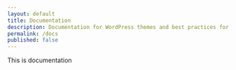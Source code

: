 ```yaml
---
layout: default
title: Documentation
description: Documentation for WordPress themes and best practices for WordPress users
permalink: /docs
published: false
---
```

This is documentation
